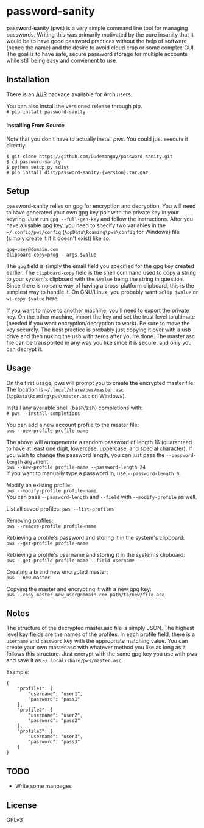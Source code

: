# password-sanity
**p**ass**w**ord-**s**anity (pws) is a very simple command line tool for managing passwords. Writing this was primarily motivated by the pure insanity that it would be to have good password practices without the help of software (hence the name) and the desire to avoid cloud crap or some complex GUI. The goal is to have safe, secure password storage for multiple accounts while still being easy and convienent to use.

## Installation
There is an [AUR](https://aur.archlinux.org/packages/password-sanity-git/) package available for Arch users.

You can also install the versioned release through pip.  
`# pip install password-sanity`

#### Installing From Source
Note that you don't have to actually install *pws*. You could just execute it directly.

```
$ git clone https://github.com/Dudemanguy/password-sanity.git
$ cd password-sanity
$ python setup.py sdist
# pip install dist/password-sanity-{version}.tar.gaz
```

## Setup
password-sanity relies on gpg for encryption and decryption. You will need to have generated your own gpg key pair with the private key in your keyring. Just run `gpg --full-gen-key` and follow the instructions. After you have a usable gpg key, you need to specify two variables in the `~/.config/pws/config`  (`AppData\Roaming\pws\config` for Windows) file (simply create it if it doesn't exist) like so:
```
gpg=user@domain.com
clipboard-copy=prog --args $value
```

The `gpg` field is simply the email field you specified for the gpg key created earlier. The `clipboard-copy` field is the shell command used to copy a string to your system's clipboard with the `$value` being the string in question. Since there is no sane way of having a cross-platform clipboard, this is the simplest way to handle it. On GNU/Linux, you probably want `xclip $value` or `wl-copy $value` here.

If you want to move to another machine, you'll need to export the private key. On the other machine, import the key and set the trust level to ultimate (needed if you want encryption/decryption to work). Be sure to move the key securely. The best practice is probably just copying it over with a usb drive and then nuking the usb with zeros after you're done. The master.asc file can be transported in any way you like since it is secure, and only you can decrypt it.

## Usage
On the first usage, pws will prompt you to create the encrypted master file. The location is `~/.local/share/pws/master.asc` (`AppData\Roaming\pws\master.asc` on Windows).

Install any available shell (bash/zsh) completions with:  
`# pws --install-completions`

You can add a new account profile to the master file:  
`pws --new-profile profile-name`  

The above will autogenerate a random password of length 16 (guaranteed to have at least one digit, lowercase, uppercase, and special character). If you wish to change the password length, you can just pass the `--password-length` argument:  
`pws --new-profile profile-name --password-length 24`  
If you want to manually type a password in, use `--password-length 0`.

Modify an existing profile:  
`pws --modify-profile profile-name`  
You can pass `--password-length` and `--field` with `--modify-profile` as well.

List all saved profiles:
`pws --list-profiles`

Removing profiles:  
`pws --remove-profile profile-name`

Retrieving a profile's password and storing it in the system's clipboard:  
`pws --get-profile profile-name`

Retrieving a profile's username and storing it in the system's clipboard:  
`pws --get-profile profile-name --field username`

Creating a brand new encrypted master:  
`pws --new-master`

Copying the master and encrypting it with a new gpg key:  
`pws --copy-master new_user@domain.com path/to/new/file.asc`


## Notes
The structure of the decrypted master.asc file is simply JSON. The highest level key fields are the names of the profiles. In each profile field, there is a `username` and `password` key with the appropriate matching value. You can create your own master.asc with whatever method you like as long as it follows this structure. Just encrypt with the same gpg key you use with pws and save it as `~/.local/share/pws/master.asc`.

Example:
```
{
	"profile1": {
		"username": "user1",
		"password": "pass1"
	},
	"profile2": {
		"username": "user2",
		"password": "pass2"
	},
	"profile3": {
		"username": "user3",
		"password": "pass3"
	}
}
```

## TODO
* Write some manpages

## License
GPLv3
